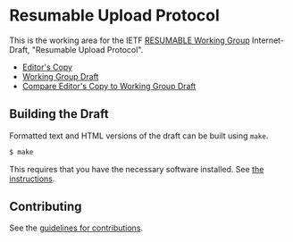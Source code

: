 # Resumable Upload Protocol

This is the working area for the IETF [RESUMABLE Working Group](https://datatracker.ietf.org/wg/resumable/documents/) Internet-Draft, "Resumable Upload Protocol".

* [Editor's Copy](https://tus.github.io/tus-v2/#go.draft-ietf-resumable-uploads-protocol.html)
* [Working Group Draft](https://tools.ietf.org/html/draft-ietf-resumable-uploads-protocol)
* [Compare Editor's Copy to Working Group Draft](https://tus.github.io/tus-v2/#go.draft-ietf-resumable-uploads-protocol.diff)

## Building the Draft

Formatted text and HTML versions of the draft can be built using `make`.

```sh
$ make
```

This requires that you have the necessary software installed.  See
[the instructions](https://github.com/martinthomson/i-d-template/blob/master/doc/SETUP.md).


## Contributing

See the
[guidelines for contributions](https://github.com/tus/tus-v2/blob/master/CONTRIBUTING.md).

